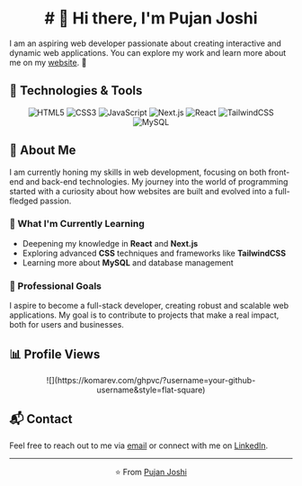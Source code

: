 <h1 align="center"># 👋 Hi there, I'm Pujan Joshi</h1>

I am an aspiring web developer passionate about creating interactive and dynamic web applications. You can explore my work and learn more about me on my [website](http://pujan-joshi.com.np). 🚀

## 🔧 Technologies & Tools

<p align="center">
    <img src="https://img.shields.io/badge/-HTML5-E34F26?style=flat&logo=html5&logoColor=white" alt="HTML5">
    <img src="https://img.shields.io/badge/-CSS3-1572B6?style=flat&logo=css3" alt="CSS3">
    <img src="https://img.shields.io/badge/-JavaScript-F7DF1E?style=flat&logo=javascript&logoColor=black" alt="JavaScript">
    <img src="https://img.shields.io/badge/-Next.js-000000?style=flat&logo=next.js" alt="Next.js">
    <img src="https://img.shields.io/badge/-React-61DAFB?style=flat&logo=react&logoColor=black" alt="React">
    <img src="https://img.shields.io/badge/-TailwindCSS-38B2AC?style=flat&logo=tailwind-css&logoColor=white" alt="TailwindCSS">
    <img src="https://img.shields.io/badge/-MySQL-4479A1?style=flat&logo=mysql&logoColor=white" alt="MySQL">
</p>

## 📜 About Me

I am currently honing my skills in web development, focusing on both front-end and back-end technologies. My journey into the world of programming started with a curiosity about how websites are built and evolved into a full-fledged passion.

### 🌱 What I'm Currently Learning
- Deepening my knowledge in **React** and **Next.js**
- Exploring advanced **CSS** techniques and frameworks like **TailwindCSS**
- Learning more about **MySQL** and database management

### 💼 Professional Goals
I aspire to become a full-stack developer, creating robust and scalable web applications. My goal is to contribute to projects that make a real impact, both for users and businesses.


## 📊 Profile Views

<p align="center">
    ![](https://komarev.com/ghpvc/?username=your-github-username&style=flat-square)
</p>

## 📬 Contact

Feel free to reach out to me via [email](mailto:pujanjoci01@gmail.com) or connect with me on [LinkedIn](linkedin.com/in/pujan-joshi-b811071a1).

---

<p align="center">⭐️ From <a href="http://pujan-joshi.com.np">Pujan Joshi</a></p>
